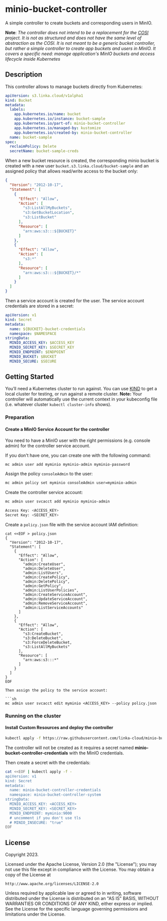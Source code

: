 # minio-bucket-controller

A simple controller to create buckets and corresponding users in MinIO.

**Note**: *The controller does not intend to be a replacement for the [COSI](https://container-object-storage-interface.github.io/) project.
It is not as structured and does not have the same level of abstraction as the COSI.
It is not meant to be a generic bucket controller, but rather a simple controller to create app buckets and users in MinIO.
It covers a specific need: manage application's MinIO buckets and access lifecycle inside Kubernetes*

## Description

This controller allows to manage buckets directly from Kubernetes:

```yaml
apiVersion: s3.linka.cloud/v1alpha1
kind: Bucket
metadata:
  labels:
    app.kubernetes.io/name: bucket
    app.kubernetes.io/instance: bucket-sample
    app.kubernetes.io/part-of: minio-bucket-controller
    app.kubernetes.io/managed-by: kustomize
    app.kubernetes.io/created-by: minio-bucket-controller
  name: bucket-sample
spec:
  reclaimPolicy: Delete
  secretName: bucket-sample-creds
```

When a new bucket resource is created, the corresponding minio bucket is created 
with a new user `bucket.s3.linka.cloud/bucket-sample` and an assigned policy that allows read/write access to the bucket only:

```json
{
  "Version": "2012-10-17",
  "Statement": [
    {
      "Effect": "Allow",
      "Action": [
        "s3:ListAllMyBuckets",
        "s3:GetBucketLocation",
        "s3:ListBucket"
      ],
      "Resource": [
        "arn:aws:s3:::${BUCKET}"
      ]
    },
    {
      "Effect": "Allow",
      "Action": [
        "s3:*"
      ],
      "Resource": [
        "arn:aws:s3:::${BUCKET}/*"
      ]
    }
  ]
}
```

Then a service account is created for the user.
The service account credentials are stored in a secret:

```yaml
apiVersion: v1
kind: Secret
metadata:
  name: ${BUCKET}-bucket-credentials
  namespace: $NAMESPACE
stringData:
  MINIO_ACCESS_KEY: $ACCESS_KEY
  MINIO_SECRET_KEY: $SECRET_KEY
  MINIO_ENDPOINT: $ENDPOINT
  MINIO_BUCKET: $BUCKET
  MINIO_SECURE: $SECURE
```



## Getting Started
You’ll need a Kubernetes cluster to run against. You can use [KIND](https://sigs.k8s.io/kind) to get a local cluster for testing, or run against a remote cluster.
**Note:** Your controller will automatically use the current context in your kubeconfig file (i.e. whatever cluster `kubectl cluster-info` shows).

### Preparation

#### Create a MinIO Service Account for the controller

You need to have a MinIO user with the right permissions (e.g. console admin) for the controller service account.

If you don't have one, you can create one with the following command:

```sh
mc admin user add myminio myminio-admin myminio-password
```

Assign the policy `consoleAdmin` to the user:

```sh
mc admin policy set myminio consoleAdmin user=myminio-admin
```

Create the controller service account:

```sh
mc admin user svcacct add myminio myminio-admin

Access Key: <ACCESS_KEY>
Secret Key: <SECRET_KEY>
```

Create a `policy.json` file with the service account IAM definition:

```shell
cat <<EOF > policy.json
{
  "Version": "2012-10-17",
  "Statement": [
    {
      "Effect": "Allow",
      "Action": [
        "admin:CreateUser",
        "admin:DeleteUser",
        "admin:ListUsers",
        "admin:CreatePolicy",
        "admin:DeletePolicy",
        "admin:GetPolicy",
        "admin:ListUserPolicies",
        "admin:CreateServiceAccount",
        "admin:UpdateServiceAccount",
        "admin:RemoveServiceAccount",
        "admin:ListServiceAccounts"
      ]
    },
    {
      "Effect": "Allow",
      "Action": [
        "s3:CreateBucket",
        "s3:DeleteBucket",
        "s3:ForceDeleteBucket,
        "s3:ListAllMyBuckets"
      ],
      "Resource": [
        "arn:aws:s3:::*"
      ]
    }
  ]
}
EOF

Then assign the policy to the service account:

```sh
mc admin user svcacct edit myminio <ACCESS_KEY> --policy policy.json
```

### Running on the cluster

#### Install Custom Resources and deploy the controller

```sh
kubectl apply -f https://raw.githubusercontent.com/linka-cloud/minio-bucket-controller/main/manifests.yaml
```

The controller will not be created as it requires a secret named **minio-bucket-controller-credentials** with the MinIO credentials.

Then create a secret with the credentials:

```sh
cat <<EOF | kubectl apply -f -
apiVersion: v1
kind: Secret
metadata:
  name: minio-bucket-controller-credentials
  namespace: minio-bucket-controller-system
stringData:
  MINIO_ACCESS_KEY: <ACCESS_KEY>
  MINIO_SECRET_KEY: <SECRET_KEY>
  MINIO_ENDPOINT: myminio:9000
  # uncomment if you don't use tls
  # MINIO_INSECURE: "true"
EOF
```
## License

Copyright 2023.

Licensed under the Apache License, Version 2.0 (the "License");
you may not use this file except in compliance with the License.
You may obtain a copy of the License at

    http://www.apache.org/licenses/LICENSE-2.0

Unless required by applicable law or agreed to in writing, software
distributed under the License is distributed on an "AS IS" BASIS,
WITHOUT WARRANTIES OR CONDITIONS OF ANY KIND, either express or implied.
See the License for the specific language governing permissions and
limitations under the License.

